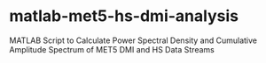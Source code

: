 # matlab-met5-hs-dmi-analysis
MATLAB Script to Calculate Power Spectral Density and Cumulative Amplitude Spectrum of MET5 DMI and HS Data Streams
